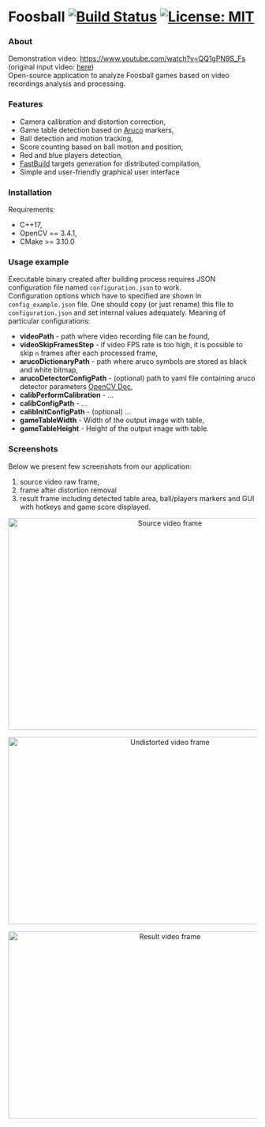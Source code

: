 # Foosball [![Build Status](https://travis-ci.com/mtszkw/foosball.svg?token=e2qczaZansf4M2Pmpkha&branch=master)](https://travis-ci.com/mtszkw/foosball) [![License: MIT](https://img.shields.io/badge/License-MIT-yellow.svg)](https://opensource.org/licenses/MIT)

### About
Demonstration video: https://www.youtube.com/watch?v=QQ1gPN9S_Fs (original input video: [here](https://www.youtube.com/watch?v=YIwG6P5TcKs))  
Open-source application to analyze Foosball games based on video recordings analysis and processing.

### Features
- Camera calibration and distortion correction,
- Game table detection based on [Aruco](https://docs.opencv.org/3.1.0/d5/dae/tutorial_aruco_detection.html) markers,
- Ball detection and motion tracking,
- Score counting based on ball motion and position,
- Red and blue players detection,
- [FastBuild](http://www.fastbuild.org/docs/home.html) targets generation for distributed compilation,
- Simple and user-friendly graphical user interface

### Installation
Requirements:
- C++17,
- OpenCV == 3.4.1,
- CMake >= 3.10.0

### Usage example
Executable binary created after building process requires JSON configuration file named `configuration.json` to work.  
Configuration options which have to specified are shown in `config_example.json` file. One should copy (or just rename) this file to `configuration.json` and set internal values adequately.
Meaning of particular configurations:
- **videoPath** - path where video recording file can be found,
- **videoSkipFramesStep** - if video FPS rate is too high, it is possible to skip `n` frames after each processed frame,
- **arucoDictionaryPath** - path where aruco symbols are stored as black and white bitmap,
- **arucoDetectorConfigPath** - (optional) path to yaml file containing aruco detector parameters [OpenCV Doc](https://docs.opencv.org/3.4.1/d1/dcd/structcv_1_1aruco_1_1DetectorParameters.html),
- **calibPerformCalibration** - ...
- **calibConfigPath** - ...
- **calibInitConfigPath** - (optional) ...
- **gameTableWidth** - Width of the output image with table,
- **gameTableHeight** - Height of the output image with table.

### Screenshots
Below we present few screenshots from our application:  
1) source video raw frame,  
2) frame after distortion removal  
3) result frame including detected table area, ball/players markers and GUI with hotkeys and game score displayed.

<p align="center">
  <img src="https://image.ibb.co/iH0q9o/source.png" width="640" height="430" alt="Source video frame"/>
</p>
<p align="center">
  <img src="https://image.ibb.co/cqWxpo/1_dystorcja.png" width="640" height="380" alt="Undistorted video frame"/>
</p>
<p align="center">
  <img src="https://preview.ibb.co/epVJvT/3_result.png" width="640" height="380" alt="Result video frame"/>
</p>
